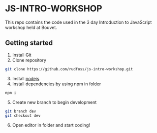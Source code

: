 # JS-INTRO-WORKSHOP
This repo contains the code used in the 3 day Introduction to JavaScript workshop held at Bouvet.

## Getting started
1. Install Git
2. Clone repository

```bash
git clone https://github.com/rudfoss/js-intro-workshop.git
```
3. Install [nodejs](https://nodejs.org/en/)
4. Install dependencies by using npm in folder

```bash
npm i
```

5. Create new branch to begin development

```bash
git branch dev
git checkout dev
```

6. Open editor in folder and start coding!